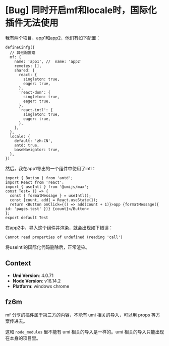 # [Bug] 同时开启mf和locale时，国际化插件无法使用

我有两个项目，app1和app2，他们有如下配置：

```
defineCinfg({
  // 其他配置略
  mf: {
    name: 'app1', //  name: 'app2'
    remotes: [],
    shared: {
      react: {
        singleton: true,
        eager: true,
      },
      'react-dom': {
        singleton: true,
        eager: true,
      },
      'react-intl': {
        singleton: true,
        eager: true,
      },
    },
  },
  locale: {
    default: 'zh-CN',
    antd: true,
    baseNavigator: true,
  },
})
```

然后，我在app1导出的一个组件中使用了intl：

```
import { Button } from 'antd';
import React from 'react';
import { useIntl } from '@umijs/max';
const Test= () => {
  const { formatMessage } = useIntl();
  const [count, add] = React.useState(1);
  return <Button onClick={() => add(count + 1)}>app {formatMessage({ id: 'pages.test' })} {count}</Button>
};
export default Test
```

在app2中，导入这个组件并渲染，就会出现如下错误：

```
Cannot read properties of undefined (reading 'call')
```

将useIntl的国际化代码删除后，正常渲染。

## Context

- **Umi Version**: 4.0.71
- **Node Version**: v16.14.2
- **Platform**: windows chrome

## fz6m

mf 分享的插件属于第三方的内容，不能有 umi 相关的导入，可以用 props 等方案传进去。

这和 `node_modules` 里不能有 umi 相关的导入是一样的。umi 相关的导入只能出现在本身的项目里。
